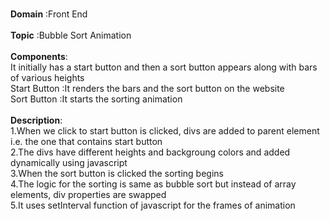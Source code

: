 <br><b>Domain</b> :Front End <br>
<br><b>Topic</b> :Bubble Sort Animation <br>
<br><b>Components</b>:<br>
            It initially has a start button and then a sort button appears along with bars of various heights<br>
            Start Button :It renders the bars and the sort button on the website<br>
            Sort Button :It starts the sorting animation<br>
<br><b>Description</b>:<br>
        1.When we click to start button is clicked, divs are added to parent element i.e. the one that contains start button<br>
        2.The divs have different heights and backgroung colors and added dynamically using javascript<br>
        3.When the sort button is clicked the sorting begins<br>
        4.The logic for the sorting is same as bubble sort but instead of array elements, div properties are swapped<br>
        5.It uses setInterval function of javascript for the frames of animation<br>
